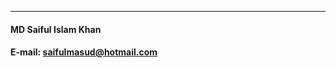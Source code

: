 **                                                                       **
#### **MD Saiful Islam Khan**
#### E-mail: [saifulmasud@hotmail.com](mailto:saifulmasud@hotmail.com)

